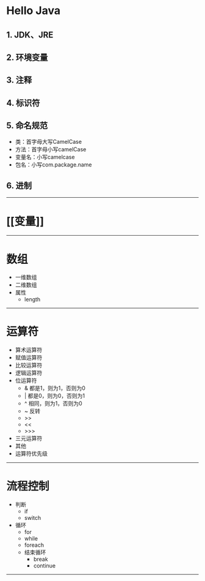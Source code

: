 
# Hello Java

## 1. JDK、JRE

## 2. 环境变量

## 3. 注释

## 4. 标识符

## 5. 命名规范

- 类：首字母大写CamelCase
- 方法：首字母小写camelCase
- 变量名：小写camelcase
- 包名：小写com.package.name

## 6. 进制

***

# [[变量]]

***

# 数组

- 一维数组
- 二维数组
- 属性
	- length

***

# 运算符

- 算术运算符
- 赋值运算符
- 比较运算符
- 逻辑运算符
- 位运算符
	- & 都是1，则为1，否则为0
	- | 都是0，则为0，否则为1
	- ^ 相同，则为1，否则为0
	- ~ 反转
	- \>>
	- <<
	- \>>>
- 三元运算符
- 其他
- 运算符优先级

***

# 流程控制

- 判断
	- if
	- switch
- 循环
	- for
	- while
	- foreach
	- 结束循环
		- break
		- continue

***